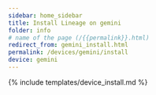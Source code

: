 ```yaml
---
sidebar: home_sidebar
title: Install Lineage on gemini
folder: info
# name of the page (/{{permalink}}.html)
redirect_from: gemini_install.html
permalink: /devices/gemini/install
device: gemini
---
```

{% include templates/device_install.md %}
